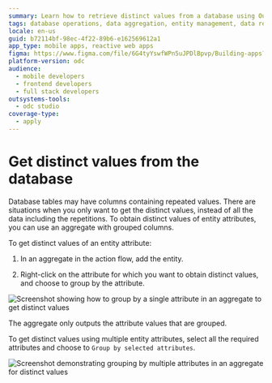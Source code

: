 ```yaml
---
summary: Learn how to retrieve distinct values from a database using OutSystems Developer Cloud (ODC) by grouping entity attributes in aggregates.
tags: database operations, data aggregation, entity management, data retrieval, aggregates
locale: en-us
guid: b72114bf-98ec-4f22-89b6-e162569612a1
app_type: mobile apps, reactive web apps
figma: https://www.figma.com/file/6G4tyYswfWPn5uJPDlBpvp/Building-apps?type=design&node-id=3203%3A8282&t=ZwHw8hXeFhwYsO5V-1
platform-version: odc
audience:
  - mobile developers
  - frontend developers
  - full stack developers
outsystems-tools:
  - odc studio
coverage-type:
  - apply
---
```


# Get distinct values from the database

Database tables may have columns containing repeated values. There are situations when you only want to get the distinct values, instead of all the data including the repetitions. To obtain distinct values of entity attributes, you can use an aggregate with grouped columns.

To get distinct values of an entity attribute:

1. In an aggregate in the action flow, add the entity.

1. Right-click on the attribute for which you want to obtain distinct values, and choose to group by the attribute.

![Screenshot showing how to group by a single attribute in an aggregate to get distinct values](images/distinct.png "Grouping by a Single Attribute")

The aggregate only outputs the attribute values that are grouped.

To get distinct values using multiple entity attributes, select all the required attributes and choose to `Group by selected attributes`.

![Screenshot demonstrating grouping by multiple attributes in an aggregate for distinct values](images/distinct-2.png "Grouping by Multiple Attributes")
